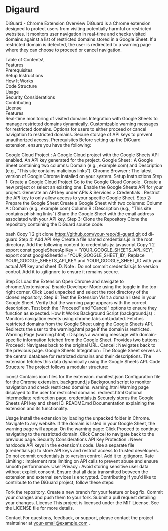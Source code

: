 # Digaurd
DiGuard - Chrome Extension
Overview
DiGuard is a Chrome extension designed to protect users from visiting potentially harmful or restricted websites. It monitors user navigation in real-time and checks visited domains against a list of restricted domains stored in a Google Sheet. If a restricted domain is detected, the user is redirected to a warning page where they can choose to proceed or cancel navigation.

Table of Contents\\\
Features\
Prerequisites\
Setup Instructions\
How It Works\
Code Structure\
Usage\
Security Considerations\
Contributing\
License\
Features\
Real-time monitoring of visited domains
Integration with Google Sheets to manage restricted domains dynamically.
Customizable warning messages for restricted domains.
Options for users to either proceed or cancel navigation to restricted domains.
Secure storage of API keys to prevent unauthorized access.
Prerequisites
Before setting up the DiGuard extension, ensure you have the following:

Google Cloud Project :
A Google Cloud project with the Google Sheets API enabled.
An API key generated for the project.
Google Sheet :
A Google Sheet containing two columns: Domain (e.g., example.com) and Description (e.g., "This site contains malicious links").
Chrome Browser :
The latest version of Google Chrome installed on your system.
Setup Instructions
Step 1: Create a Google Cloud Project
Go to the Google Cloud Console .
Create a new project or select an existing one.
Enable the Google Sheets API for your project.
Generate an API key under APIs & Services > Credentials .
Restrict the API key to only allow access to your specific Google Sheet.
Step 2: Prepare the Google Sheet
Create a Google Sheet with two columns:
Column A : Domain (e.g., example.com)
Column B : Description (e.g., "This site contains phishing links")
Share the Google Sheet with the email address associated with your API key.
Step 3: Clone the Repository
Clone the repository containing the DiGuard source code:

bash
Copy
1
2
git clone https://github.com/your-repo/di-guard.git
cd di-guard
Step 4: Add API Key
Create a file named credentials.js in the root directory.
Add the following content to credentials.js:
javascript
Copy
1
2
export const googleSheetApiKey = 'YOUR_GOOGLE_SHEETS_API_KEY';
export const googleSheetId = 'YOUR_GOOGLE_SHEET_ID';
Replace YOUR_GOOGLE_SHEETS_API_KEY and YOUR_GOOGLE_SHEET_ID with your actual API key and sheet ID.
Note : Do not commit credentials.js to version control. Add it to .gitignore to ensure it remains secure. 

Step 5: Load the Extension
Open Chrome and navigate to chrome://extensions/.
Enable Developer Mode using the toggle in the top-right corner.
Click Load unpacked and select the root directory of the cloned repository.
Step 6: Test the Extension
Visit a domain listed in your Google Sheet.
Verify that the warning page appears with the correct description.
Test both the "Proceed" and "Cancel" options to ensure they function as expected.
How It Works
Background Script (background.js) :
Monitors navigation events using chrome.tabs.onUpdated.
Fetches restricted domains from the Google Sheet using the Google Sheets API.
Redirects the user to the warning.html page if the domain is restricted.
Warning Page (warning.html) :
Displays a warning message with domain-specific information fetched from the Google Sheet.
Provides two buttons:
Proceed : Navigates back to the original URL.
Cancel : Navigates back to the previous page.
Google Sheets Integration :
The Google Sheet serves as the central database for restricted domains and their descriptions.
The extension fetches this data dynamically using the Google Sheets API.
Code Structure
The project follows a modular structure:

icons/
Contains icon files for the extension.
manifest.json
Configuration file for the Chrome extension.
background.js
Background script to monitor navigation and check restricted domains.
warning.html
Warning page displayed to the user for restricted domains.
redirect.html
Optional intermediate redirection page.
credentials.js
Securely stores the Google Sheets API key and sheet ID.
README.md
Documentation explaining the extension and its functionality.

Usage
Install the extension by loading the unpacked folder in Chrome.
Navigate to any website. If the domain is listed in your Google Sheet, the warning page will appear.
On the warning page:
Click Proceed to continue navigating to the restricted domain.
Click Cancel to navigate back to the previous page.
Security Considerations
API Key Protection :
Never hardcode API keys in the extension's code.
Use a separate file (credentials.js) to store API keys and restrict access to trusted developers.
Do not commit credentials.js to version control. Add it to .gitignore.
Rate Limiting :
Implement rate limiting on API calls to prevent abuse and ensure smooth performance.
User Privacy :
Avoid storing sensitive user data without explicit consent.
Ensure that all data transmitted between the extension and external services is encrypted.
Contributing
If you'd like to contribute to the DiGuard project, follow these steps:

Fork the repository.
Create a new branch for your feature or bug fix.
Commit your changes and push them to your fork.
Submit a pull request detailing your changes.
License
This project is licensed under the MIT License. See the LICENSE file for more details.

Contact
For questions, feedback, or support, please contact the project maintainer at your-email@example.com .
